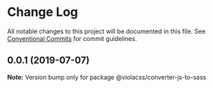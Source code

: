 # Change Log

All notable changes to this project will be documented in this file.
See [Conventional Commits](https://conventionalcommits.org) for commit guidelines.

## 0.0.1 (2019-07-07)

**Note:** Version bump only for package @violacss/converter-js-to-sass
